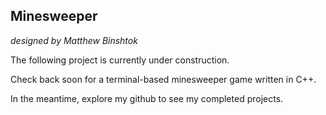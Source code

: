 ## Minesweeper

*designed by Matthew Binshtok*

The following project is currently under construction.

Check back soon for a terminal-based minesweeper game written in C++.

In the meantime, explore my github to see my completed projects.
